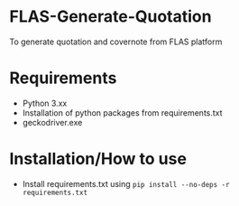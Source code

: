 # FLAS-Generate-Quotation
To generate quotation and covernote from FLAS platform



# Requirements
- Python 3.xx  </br>
- Installation of python packages from  requirements.txt</br>
- geckodriver.exe 


# Installation/How to use

- Install requirements.txt using 
<code>pip install --no-deps -r requirements.txt</code></br>
